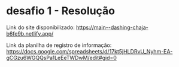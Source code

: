 # desafio 1 - Resolução
Link do site disponibilizado: https://main--dashing-chaja-b6fe9b.netlify.app/


Link da planilha de registro de informação: https://docs.google.com/spreadsheets/d/17kt5jHLDRvU_Nyhm-EA-gCGzu6WGQQsPa1LeEeTWDwM/edit#gid=0
